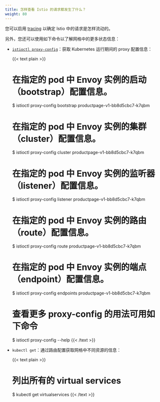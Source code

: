 ```yaml
---
title: 怎样查看 Istio 的请求都发生了什么？
weight: 80
---
```


您可以启用 [tracing](/zh/docs/tasks/observability/distributed-tracing/)
以确定 Istio 中的请求是怎样流动的。

另外，您还可以使用如下命令以了解网格中的更多状态信息：

* [`istioctl proxy-config`](/zh/docs/reference/commands/istioctl/#istioctl-proxy-config)：获取 Kubernetes 运行期间的 proxy 配置信息：

    {{< text plain >}}
    # 在指定的 pod 中 Envoy 实例的启动（bootstrap）配置信息。
    $ istioctl proxy-config bootstrap productpage-v1-bb8d5cbc7-k7qbm

    # 在指定的 pod 中 Envoy 实例的集群（cluster）配置信息。
    $ istioctl proxy-config cluster productpage-v1-bb8d5cbc7-k7qbm

    # 在指定的 pod 中 Envoy 实例的监听器（listener）配置信息。
    $ istioctl proxy-config listener productpage-v1-bb8d5cbc7-k7qbm

    # 在指定的 pod 中 Envoy 实例的路由（route）配置信息。
    $ istioctl proxy-config route productpage-v1-bb8d5cbc7-k7qbm

    # 在指定的 pod 中 Envoy 实例的端点（endpoint）配置信息。
    $ istioctl proxy-config endpoints productpage-v1-bb8d5cbc7-k7qbm

    # 查看更多 proxy-config 的用法可用如下命令
    $ istioctl proxy-config --help
    {{< /text >}}

* `kubectl get`：通过路由配置获取网格中不同资源的信息：

    {{< text plain >}}
    # 列出所有的 virtual services
    $ kubectl get virtualservices
    {{< /text >}}

